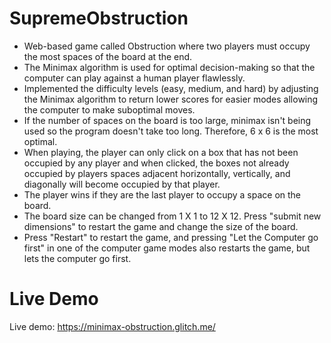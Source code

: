 # SupremeObstruction
- Web-based game called Obstruction where two players must occupy the most spaces of the board at the end.
- The Minimax algorithm is used for optimal decision-making so that the computer can play against a human player flawlessly.
- Implemented the difficulty levels (easy, medium, and hard) by adjusting the Minimax algorithm to return lower scores for easier modes allowing the computer to make suboptimal moves.
- If the number of spaces on the board is too large, minimax isn't being used so the program doesn't take too long. Therefore, 6 x 6 is the most optimal.
- When playing, the player can only click on a box that has not been occupied by any player and when clicked, the boxes not already occupied by players spaces adjacent horizontally, vertically, and diagonally will become occupied by that player. 
- The player wins if they are the last player to occupy a space on the board.
- The board size can be changed from 1 X 1 to 12 X 12. Press "submit new dimensions" to restart the game and change the size of the board.
- Press "Restart" to restart the game, and pressing "Let the Computer go first" in one of the computer game modes also restarts the game, but lets the computer go first.

# Live Demo
Live demo: https://minimax-obstruction.glitch.me/
